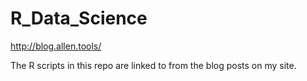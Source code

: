 # R_Data_Science
http://blog.allen.tools/

The R scripts in this repo are linked to from the blog posts on my site.
